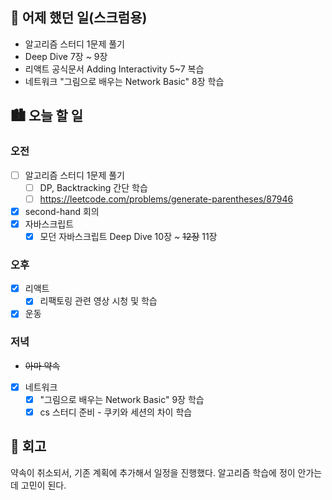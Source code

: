 ## 🌃 어제 했던 일(스크럼용)

- 알고리즘 스터디 1문제 풀기
- Deep Dive 7장 ~ 9장
- 리액트 공식문서 Adding Interactivity 5~7 복습
- 네트워크 "그림으로 배우는 Network Basic" 8장 학습

## 🏙️ 오늘 할 일

### 오전

- [ ] 알고리즘 스터디 1문제 풀기
  - [ ] DP, Backtracking 간단 학습
  - [ ] https://leetcode.com/problems/generate-parentheses/87946
- [x] second-hand 회의
- [x] 자바스크립트
  - [x] 모던 자바스크립트 Deep Dive 10장 ~ ~~12장~~ 11장

### 오후

- [x] 리액트
  - [x] 리팩토링 관련 영상 시청 및 학습
- [x] 운동

### 저녁

- ~~아마 약속~~
- [x] 네트워크
  - [x] "그림으로 배우는 Network Basic" 9장 학습
  - [x] cs 스터디 준비 - 쿠키와 세션의 차이 학습

## 🌆 회고

약속이 취소되서, 기존 계획에 추가해서 일정을 진행했다. 알고리즘 학습에 정이 안가는데 고민이 된다.